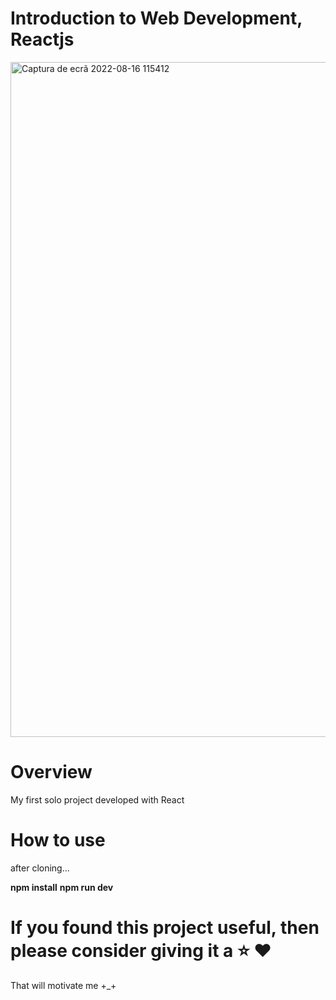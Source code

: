# Introduction to Web Development, Reactjs

<img width="1080" alt="Captura de ecrã 2022-08-16 115412" src="https://user-images.githubusercontent.com/110233070/184863039-c38193c3-d84f-4af3-8350-9fac686556f1.png">

# Overview

My first solo project developed with React 

# How to use

after cloning...

<strong>npm install</strong>
<strong>npm run dev</strong>

# If you found this project useful, then please consider giving it a ⭐ ❤️

That will motivate me +_+
